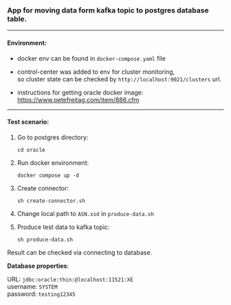 ### App for moving data form kafka topic to postgres database table.

---
#### Environment:
- docker env can be found in `docker-compose.yaml` file
- control-center was added to env for cluster monitoring, \
  so cluster state can be checked by `http://localhost:9021/clusters` url.
  
- instructions for getting oracle docker image: https://www.petefreitag.com/item/886.cfm

---
#### Test scenario:

 1. Go to postgres directory:
    ```
    cd oracle
    ```
 2. Run docker environment:
    ```
    docker compose up -d
    ```
 3. Create connector:
    ```
    sh create-connector.sh
    ```
 4. Change local path to `ASN.xsd` in `produce-data.sh`


 5. Produce test data to kafka topic:
    ```
    sh produce-data.sh
    ```
    
Result can be checked via connecting to database.

**Database properties**:

URL: `jdbc:oracle:thin:@localhost:11521:XE` \
username: `SYSTEM` \
password: `testing12345`
